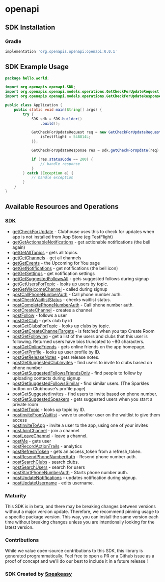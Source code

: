 # openapi

<!-- Start SDK Installation -->
## SDK Installation

### Gradle

```groovy
implementation 'org.openapis.openapi:openapi:0.0.1'
```
<!-- End SDK Installation -->

## SDK Example Usage
<!-- Start SDK Example Usage -->
```java
package hello.world;

import org.openapis.openapi.SDK;
import org.openapis.openapi.models.operations.GetCheckForUpdateRequest;
import org.openapis.openapi.models.operations.GetCheckForUpdateResponse;

public class Application {
    public static void main(String[] args) {
        try {
            SDK sdk = SDK.builder()
                .build();

            GetCheckForUpdateRequest req = new GetCheckForUpdateRequest() {{
                isTestflight = 548814L;
            }};            

            GetCheckForUpdateResponse res = sdk.getCheckForUpdate(req);

            if (res.statusCode == 200) {
                // handle response
            }
        } catch (Exception e) {
            // handle exception
        }
    }
}
```
<!-- End SDK Example Usage -->

<!-- Start SDK Available Operations -->
## Available Resources and Operations

### [SDK](docs/sdk/README.md)

* [getCheckForUpdate](docs/sdk/README.md#getcheckforupdate) - Clubhouse uses this to check for updates when app is not installed from App Store (eg TestFlight)
* [getGetActionableNotifications](docs/sdk/README.md#getgetactionablenotifications) - get actionable notifications (the bell again)
* [getGetAllTopics](docs/sdk/README.md#getgetalltopics) - gets all topics.
* [getGetChannels](docs/sdk/README.md#getgetchannels) - get all channels
* [getGetEvents](docs/sdk/README.md#getgetevents) - the Upcoming for You page
* [getGetNotifications](docs/sdk/README.md#getgetnotifications) - get notifications (the bell icon)
* [getGetSettings](docs/sdk/README.md#getgetsettings) - get notification settings
* [getGetSuggestedFollowsAll](docs/sdk/README.md#getgetsuggestedfollowsall) - gets suggested follows during signup
* [getGetUsersForTopic](docs/sdk/README.md#getgetusersfortopic) - looks up users by topic.
* [getGetWelcomeChannel](docs/sdk/README.md#getgetwelcomechannel) - called during signup
* [postCallPhoneNumberAuth](docs/sdk/README.md#postcallphonenumberauth) - Call phone number auth.
* [postCheckWaitlistStatus](docs/sdk/README.md#postcheckwaitliststatus) - checks waitlist status.
* [postCompletePhoneNumberAuth](docs/sdk/README.md#postcompletephonenumberauth) - Call phone number auth.
* [postCreateChannel](docs/sdk/README.md#postcreatechannel) - creates a channel
* [postFollow](docs/sdk/README.md#postfollow) - follows a user
* [postGetClub](docs/sdk/README.md#postgetclub) - gets club by id
* [postGetClubsForTopic](docs/sdk/README.md#postgetclubsfortopic) - looks up clubs by topic.
* [postGetCreateChannelTargets](docs/sdk/README.md#postgetcreatechanneltargets) - is fetched when you tap Create Room
* [postGetFollowing](docs/sdk/README.md#postgetfollowing) - get a list of the users and clubs that this user is following. Returned users have bios truncated to ~80 characters.
* [postGetOnlineFriends](docs/sdk/README.md#postgetonlinefriends) - gets online friends on the app homepage.
* [postGetProfile](docs/sdk/README.md#postgetprofile) - looks up user profile by ID.
* [postGetReleaseNotes](docs/sdk/README.md#postgetreleasenotes) - gets release notes.
* [postGetSuggestedClubInvites](docs/sdk/README.md#postgetsuggestedclubinvites) - find users to invite to clubs based on phone number
* [postGetSuggestedFollowsFriendsOnly](docs/sdk/README.md#postgetsuggestedfollowsfriendsonly) - find people to follow by uploading contacts during signup
* [postGetSuggestedFollowsSimilar](docs/sdk/README.md#postgetsuggestedfollowssimilar) - find similar users. (The Sparkles button on Clubhouse's profile page)
* [postGetSuggestedInvites](docs/sdk/README.md#postgetsuggestedinvites) - find users to invite based on phone number.
* [postGetSuggestedSpeakers](docs/sdk/README.md#postgetsuggestedspeakers) - gets suggested users when you start a private room
* [postGetTopic](docs/sdk/README.md#postgettopic) - looks up topic by ID.
* [postInviteFromWaitlist](docs/sdk/README.md#postinvitefromwaitlist) - wave to another user on the waitlist to give them access
* [postInviteToApp](docs/sdk/README.md#postinvitetoapp) - invite a user to the app, using one of your invites
* [postJoinChannel](docs/sdk/README.md#postjoinchannel) - join a channel.
* [postLeaveChannel](docs/sdk/README.md#postleavechannel) - leave a channel.
* [postMe](docs/sdk/README.md#postme) - gets user
* [postRecordActionTrails](docs/sdk/README.md#postrecordactiontrails) - analytics
* [postRefreshToken](docs/sdk/README.md#postrefreshtoken) - gets an access_token from a refresh_token.
* [postResendPhoneNumberAuth](docs/sdk/README.md#postresendphonenumberauth) - Resend phone number auth.
* [postSearchClubs](docs/sdk/README.md#postsearchclubs) - search clubs.
* [postSearchUsers](docs/sdk/README.md#postsearchusers) - search for users
* [postStartPhoneNumberAuth](docs/sdk/README.md#poststartphonenumberauth) - Starts phone number auth.
* [postUpdateNotifications](docs/sdk/README.md#postupdatenotifications) - updates notification during signup.
* [postUpdateUsername](docs/sdk/README.md#postupdateusername) - edits username.
<!-- End SDK Available Operations -->

### Maturity

This SDK is in beta, and there may be breaking changes between versions without a major version update. Therefore, we recommend pinning usage 
to a specific package version. This way, you can install the same version each time without breaking changes unless you are intentionally 
looking for the latest version.

### Contributions

While we value open-source contributions to this SDK, this library is generated programmatically. 
Feel free to open a PR or a Github issue as a proof of concept and we'll do our best to include it in a future release !

### SDK Created by [Speakeasy](https://docs.speakeasyapi.dev/docs/using-speakeasy/client-sdks)
